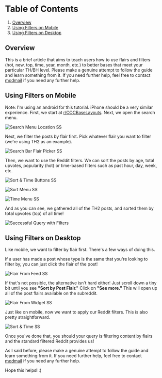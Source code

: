 # Table of Contents
1. [Overview](#overview)
2. [Using Filters on Mobile](#using-filters-on-mobile)
3. [Using Filters on Desktop](#using-filters-on-desktop)

## Overview
This is a brief article that aims to teach users how to use flairs and filters (hot, new, top, time, year, month, etc.) to better bases that meet your particular TH/BH level. Please make a genuine attempt to follow the guide and learn something from it. If you need further help, feel free to contact [modmail](https://www.reddit.com/message/compose?to=%2Fr%2Fcocbaselayouts) if you need any further help.

## Using Filters on Mobile
Note: I'm using an android for this tutorial. iPhone should be a very similar experience.
First, we start at [r/COCBaseLayouts](https://www.reddit.com/r/COCBaseLayouts/). Next, we open the search menu.

![Search Menu Location SS](cocbaselayouts-images/mobile/)

Next, we filter the posts by flair first. Pick whatever flair you want to filter (we're using TH2 as an example).

![Search Bar Flair Picker SS](cocbaselayouts-images/mobile/)

Then, we want to use the Reddit filters. We can sort the posts by age, total upvotes, popularity (hot) or time-based filters such as past hour, day, week, etc.

![Sort & Time Buttons SS](cocbaselayouts-images/mobile/)

![Sort Menu SS](cocbaselayouts-images/mobile/)

![Time Menu SS](cocbaselayouts-images/mobile/)

And as you can see, we gathered all of the TH2 posts, and sorted them by total upvotes (top) of all time!

![Successful Query with Filters](cocbaselayouts-images/mobile/)


## Using Filters on Desktop
Like mobile, we want to filter by flair first. There's a few ways of doing this.

If a user has made a post whose type is the same that you're looking to filter by, you can just click the flair of the post!

![Flair From Feed SS](cocbaselayouts-images/desktop/)

If that's not possible, the alternative isn't hard either! Just scroll down a tiny bit until you see **"Sort by Post Flair."** Click on **"See more."** This will open up all of the post flairs available on the subreddit.

![Flair From Widget SS](cocbaselayouts-images/desktop/)

Just like on mobile, now we want to apply our Reddit filters. This is also pretty straightforward.

![Sort & Time SS]("cocbaselayouts-images/desktop/Sort-&-Time-SS.png)

Once you've done that, you should your query is filtering content by flairs and the standard filtered Reddit provides us!

As I said before, please make a genuine attempt to follow the guide and learn something from it. If you need further help, feel free to contact [modmail](https://www.reddit.com/message/compose?to=%2Fr%2Fcocbaselayouts) if you need any further help.

Hope this helps! :)
